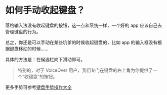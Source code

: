 # 如何手动收起键盘？

落格输入法没有收起键盘的按钮，这一点和系统一样，一个好的 app 应该自己去管理键盘的行为。

总之，你还是可以手动在某些坑爹的时候收起键盘的，比如 app 的输入框没有根据键盘移动的时候……

具体的方法是：在候选栏向下滑动即可。

> 特别的，对于 VoiceOver 用户，我们专门在键盘的右上角为你提供了一个“收键盘”的按钮。

更多手势可参考[键盘手势操作大全](https://docs.logcg.com/ji-ben-gong-neng/jian-pan-shou-shi-cao-zuo-da-quan)
